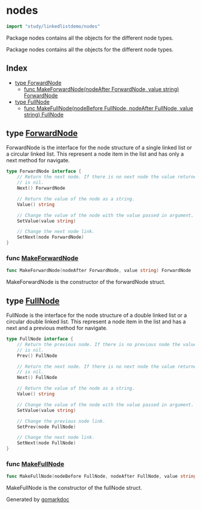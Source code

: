 <!-- Code generated by gomarkdoc. DO NOT EDIT -->

# nodes

```go
import "study/linkedlistdemo/nodes"
```

Package nodes contains all the objects for the different node types.

Package nodes contains all the objects for the different node types.

## Index

- [type ForwardNode](<#type-forwardnode>)
  - [func MakeForwardNode(nodeAfter ForwardNode, value string) ForwardNode](<#func-makeforwardnode>)
- [type FullNode](<#type-fullnode>)
  - [func MakeFullNode(nodeBefore FullNode, nodeAfter FullNode, value string) FullNode](<#func-makefullnode>)


## type [ForwardNode](<https://github.com/jeremydumais/Study_RoadMap_ComputerScience/blob/main/Linked List/nodes/forwardnode.go#L7-L20>)

ForwardNode is the interface for the node structure of a single linked list or a circular linked list. This represent a node item in the list and has only a next method for navigate.

```go
type ForwardNode interface {
    // Return the next node. If there is no next node the value returned
    // is nil.
    Next() ForwardNode

    // Return the value of the node as a string.
    Value() string

    // Change the value of the node with the value passed in argument.
    SetValue(value string)

    // Change the next node link.
    SetNext(node ForwardNode)
}
```

### func [MakeForwardNode](<https://github.com/jeremydumais/Study_RoadMap_ComputerScience/blob/main/Linked List/nodes/forwardnode.go#L28-L29>)

```go
func MakeForwardNode(nodeAfter ForwardNode, value string) ForwardNode
```

MakeForwardNode is the constructor of the forwardNode struct.

## type [FullNode](<https://github.com/jeremydumais/Study_RoadMap_ComputerScience/blob/main/Linked List/nodes/fullnode.go#L7-L27>)

FullNode is the interface for the node structure of a double linked list or a circular double linked list. This represent a node item in the list and has a next and a previous method for navigate.

```go
type FullNode interface {
    // Return the previous node. If there is no previous node the value returned
    // is nil.
    Prev() FullNode

    // Return the next node. If there is no next node the value returned
    // is nil.
    Next() FullNode

    // Return the value of the node as a string.
    Value() string

    // Change the value of the node with the value passed in argument.
    SetValue(value string)

    // Change the previous node link.
    SetPrev(node FullNode)

    // Change the next node link.
    SetNext(node FullNode)
}
```

### func [MakeFullNode](<https://github.com/jeremydumais/Study_RoadMap_ComputerScience/blob/main/Linked List/nodes/fullnode.go#L36-L38>)

```go
func MakeFullNode(nodeBefore FullNode, nodeAfter FullNode, value string) FullNode
```

MakeFullNode is the constructor of the fullNode struct.



Generated by [gomarkdoc](<https://github.com/princjef/gomarkdoc>)
